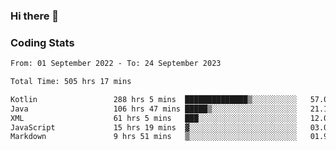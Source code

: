 ### Hi there 👋

<!--
**Girrafeec/girrafeec** is a ✨ _special_ ✨ repository because its `README.md` (this file) appears on your GitHub profile.

Here are some ideas to get you started:

- 🔭 I’m currently working on ...
- 🌱 I’m currently learning ...
- 👯 I’m looking to collaborate on ...
- 🤔 I’m looking for help with ...
- 💬 Ask me about ...
- 📫 How to reach me: ...
- 😄 Pronouns: ...
- ⚡ Fun fact: ...
-->

### Coding Stats
<!--START_SECTION:waka-->

```txt
From: 01 September 2022 - To: 24 September 2023

Total Time: 505 hrs 17 mins

Kotlin                 288 hrs 5 mins  ██████████████▒░░░░░░░░░░   57.02 %
Java                   106 hrs 47 mins █████▒░░░░░░░░░░░░░░░░░░░   21.13 %
XML                    61 hrs 5 mins   ███░░░░░░░░░░░░░░░░░░░░░░   12.09 %
JavaScript             15 hrs 19 mins  ▓░░░░░░░░░░░░░░░░░░░░░░░░   03.03 %
Markdown               9 hrs 51 mins   ▒░░░░░░░░░░░░░░░░░░░░░░░░   01.95 %
```

<!--END_SECTION:waka-->
